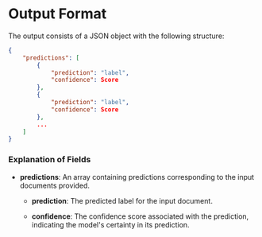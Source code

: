 # Output Format

The output consists of a JSON object with the following structure:

```json
{
    "predictions": [
        {
            "prediction": "label",
            "confidence": Score
        },
        {
            "prediction": "label",
            "confidence": Score
        },
        ...
    ]
}
```

### Explanation of Fields

- **predictions**: An array containing predictions corresponding to the input documents provided.

    - **prediction**: The predicted label for the input document.

    - **confidence**: The confidence score associated with the prediction, indicating the model's certainty in its prediction.

